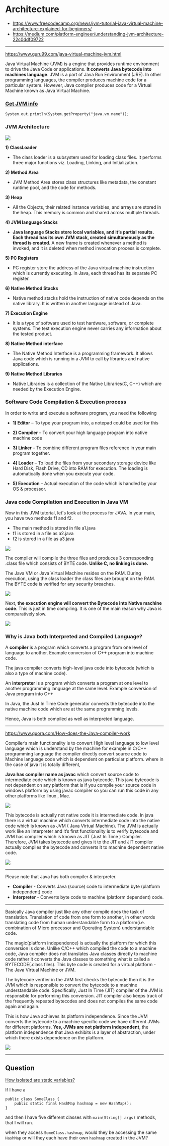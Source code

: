 # Architecture
- https://www.freecodecamp.org/news/jvm-tutorial-java-virtual-machine-architecture-explained-for-beginners/
- https://medium.com/platform-engineer/understanding-jvm-architecture-22c0ddf09722


---------------

https://www.guru99.com/java-virtual-machine-jvm.html

Java Virtual Machine (JVM) is a engine that provides runtime environment to drive the Java Code or applications. **It converts Java bytecode into machines language**. JVM is a part of Java Run Environment (JRE). In other programming languages, the compiler produces machine code for a particular system. However, Java compiler produces code for a Virtual Machine known as Java Virtual Machine.

### [Get JVM info](https://stackoverflow.com/a/5103166/10393067)

```
System.out.println(System.getProperty("java.vm.name"));
```

### JVM Architecture

![](../images/guru99-jvm-architecture.png)

**1) ClassLoader**
- The class loader is a subsystem used for loading class files. It performs three major functions viz. Loading, Linking, and Initialization.

**2) Method Area**
- JVM Method Area stores class structures like metadata, the constant runtime pool, and the code for methods.

**3) Heap**
- All the Objects, their related instance variables, and arrays are stored in the heap. This memory is common and shared across multiple threads.

**4) JVM language Stacks**
- **Java language Stacks store local variables, and it’s partial results. Each thread has its own JVM stack, created simultaneously as the thread is created**. A new frame is created whenever a method is invoked, and it is deleted when method invocation process is complete.

**5)  PC Registers**
- PC register store the address of the Java virtual machine instruction which is currently executing. In Java, each thread has its separate PC register.

**6) Native Method Stacks**
- Native method stacks hold the instruction of native code depends on the native library. It is written in another language instead of Java.

**7) Execution Engine**
- It is a type of software used to test hardware, software, or complete systems. The test execution engine never carries any information about the tested product.

**8) Native Method interface**
- The Native Method Interface is a programming framework. It allows Java code which is running in a JVM to call by libraries and native applications.

**9) Native Method Libraries**
- Native Libraries is a collection of the Native Libraries(C, C++) which are needed by the Execution Engine.

### Software Code Compilation & Execution process
In order to write and execute a software program, you need the following

- **1) Editor** – To type your program into, a notepad could be used for this

- **2) Compiler** – To convert your high language program into native machine code

- **3) Linker** – To combine different program files reference in your main program together.

- **4) Loader** – To load the files from your secondary storage device like Hard Disk, Flash Drive, CD into RAM for execution. The loading is automatically done when you execute your code.

- **5) Execution** – Actual execution of the code which is handled by your OS & processor.


### Java code Compilation and Execution in Java VM

Now in this JVM tutorial, let's look at the process for JAVA. In your main, you have two methods f1 and f2.

- The main method is stored in file a1.java
- f1 is stored in a file as a2.java
- f2 is stored in a file as a3.java

![](../images/guru99-java-compiler.jpg)

The compiler will compile the three files and produces 3 corresponding .class file which consists of BYTE code. **Unlike C, no linking is done.**

The Java VM or Java Virtual Machine resides on the RAM. During execution, using the class loader the class files are brought on the RAM. The BYTE code is verified for any security breaches.

![](../images/guru99-java-jvm.jpg)

Next, **the execution engine will convert the Bytecode into Native machine code**. This is just in time compiling. It is one of the main reason why Java is comparatively slow.


![](../images/guru99-java-jit.jpg)


### Why is Java both Interpreted and Compiled Language?
A **compiler** is a program which converts a program from one level of language to another. Example conversion of C++ program into machine code.

The java compiler converts high-level java code into bytecode (which is also a type of machine code).

An **interpreter** is a program which converts a program at one level to another programming language at the same level. Example conversion of Java program into C++

In Java, the Just In Time Code generator converts the bytecode into the native machine code which are at the same programming levels.

Hence, Java is both compiled as well as interpreted language.

-----------

https://www.quora.com/How-does-the-Java-compiler-work

Compiler’s main functionality is to convert High level language to low level language which is understand by the machine for example in C/C++ programming language the compiler directly convert source code to Machine language code which is dependent on particular platform. where in the case of java it is totally different,

**Java has compiler name as javac** which convert source code to intermediate code which is known as java bytecode. This java bytecode is not dependent on any platform that is if you compile your source code in windows platform by using javac compiler so you can run this code in any other platforms like linux , Mac.

![](https://qph.fs.quoracdn.net/main-qimg-439d920bbd7810e2536a4cd3ad77119a.webp)

This bytecode is actually not native code it is intermediate code. In java there is a virtual machine which converts intermediate code into the native code which is known as JVM ( Java Virtual Machine). The JVM is actually work like an Interpreter and it’s first functionality is to verify bytecode and JVM has compiler which is known as JIT (Just In Time ) Compiler. Therefore, JVM takes bytecode and gives it to the JIT and JIT compiler actually compiles the bytecode and converts it to machine dependent native code.

![](https://qph.fs.quoracdn.net/main-qimg-99c6c1406f3ca60b9e188ab4fc6132b9.webp)

---------

Please note that Java has both compiler & interpreter.
- **Compiler** - Converts Java (source) code to intermediate byte (platform independent) code
- **Interpreter** - Converts byte code to machine (platform dependent) code.

-----------

Basically Java compiler just like any other compile does the task of translation. Translation of code from one form to another, in other words translating code from human understandable form to a platform(i.e. combination of Micro processor and Operating System) understandable code.

The magic(platform independence) is actually the platform for which this conversion is done. Unlike C/C++ which compiled the code to a machine code, Java compiler does not translates Java classes directly to machine code rather it converts the Java classes to something what is called a BYTECODE(.class files). This byte code is created for a virtual platform - The Java Virtual Machine or JVM.

The bytecode verifier in the JVM first checks the bytecode then it is the JVM which is responsible to convert the bytecode to a machine understandable code. Specifically, Just In Time (JIT) compiler of the JVM is responsible for performing this conversion. JIT compiler also keeps track of the frequently repeated bytecodes and does not compiles the same code again and again.

This is how Java achieves its platform independence. Since the JVM converts the bytecode to a machine specific code we have different JVMs for different platforms. **Yes, JVMs are not platform independent**, the platform independence that Java exhibits is a layer of abstraction, under which there exists dependence on the platform.

![](https://qph.fs.quoracdn.net/main-qimg-e76fb3b68d1bd2b3d7a10791c9761834.webp)

-------

## Question

[How isolated are static variables?](https://softwareengineering.stackexchange.com/questions/297757/how-isolated-are-static-variables)

If I have a

    public class SomeClass {
        public static final HashMap hashmap = new HashMap();
    }

and then I have five different classes with `main(String[] args)` methods, that I will run.

when they access `SomeClass.hashmap`, would they be accessing the same `HashMap` or will they each have their own `hashmap` created in the JVM?


